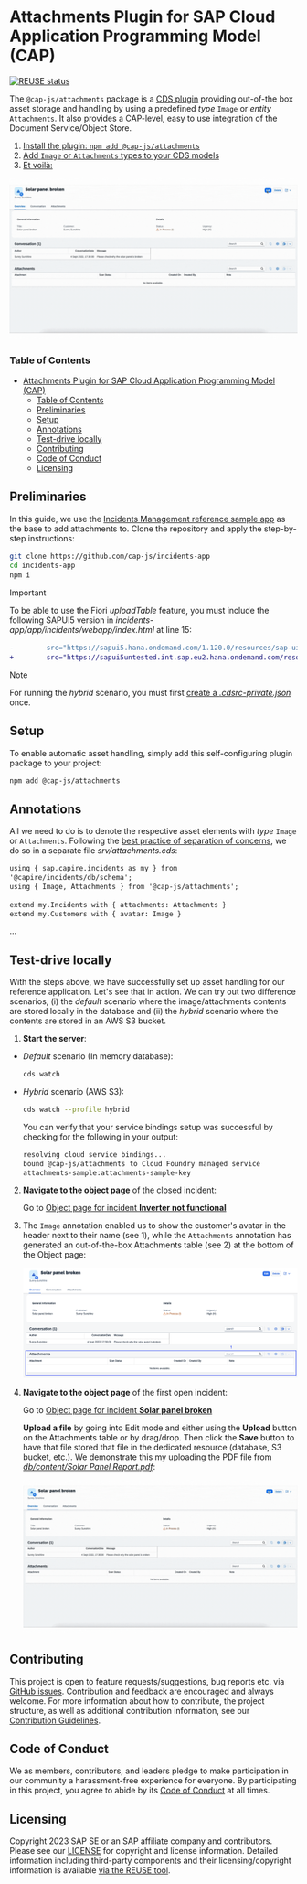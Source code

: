 # Attachments Plugin for SAP Cloud Application Programming Model (CAP)

[![REUSE status](https://api.reuse.software/badge/github.com/cap-js/change-tracking)](https://api.reuse.software/info/github.com/cap-js/attachments)

The `@cap-js/attachments` package is a [CDS plugin](https://cap.cloud.sap/docs/node.js/cds-plugins#cds-plugin-packages) providing out-of-the box asset storage and handling by using a predefined *type* `Image` or *entity* `Attachments`. It also provides a CAP-level, easy to use integration of the Document Service/Object Store.

1. [Install the plugin: `npm add @cap-js/attachments`](#setup)
2. [Add `Image` or `Attachments` types to your CDS models](#annotations)
3. [Et voilà:](#attachments-view)

![Upload an attachment](./etc/upload.gif)

### Table of Contents

- [Attachments Plugin for SAP Cloud Application Programming Model (CAP)](#attachments-plugin-for-sap-cloud-application-programming-model-cap)
    - [Table of Contents](#table-of-contents)
  - [Preliminaries](#preliminaries)
  - [Setup](#setup)
  - [Annotations](#annotations)
  - [Test-drive locally](#test-drive-locally)
  - [Contributing](#contributing)
  - [Code of Conduct](#code-of-conduct)
  - [Licensing](#licensing)



## Preliminaries

In this guide, we use the [Incidents Management reference sample app](https://github.com/cap-js/incidents-app) as the base to add attachments to. Clone the repository and apply the step-by-step instructions:

```sh
git clone https://github.com/cap-js/incidents-app
cd incidents-app
npm i
```

> [!Important]
> To be able to use the Fiori *uploadTable* feature, you must include the following SAPUI5 version in _incidents-app/app/incidents/webapp/index.html_ at line 15:
```diff
-        src="https://sapui5.hana.ondemand.com/1.120.0/resources/sap-ui-core.js"
+        src="https://sapui5untested.int.sap.eu2.hana.ondemand.com/resources/sap-ui-core.js"
```

> [!Note]
> For running the *hybrid* scenario, you must first [create a _.cdsrc-private.json_](./xmpl/README.md#setup) once.


## Setup

To enable automatic asset handling, simply add this self-configuring plugin package to your project:

```sh
npm add @cap-js/attachments
```

## Annotations

All we need to do is to denote the respective asset elements with *type* `Image` or `Attachments`. Following the [best practice of separation of concerns](https://cap.cloud.sap/docs/guides/domain-modeling#separation-of-concerns), we do so in a separate file _srv/attachments.cds_:

```cds
using { sap.capire.incidents as my } from '@capire/incidents/db/schema';
using { Image, Attachments } from '@cap-js/attachments';

extend my.Incidents with { attachments: Attachments }
extend my.Customers with { avatar: Image }
```

...


## Test-drive locally

With the steps above, we have successfully set up asset handling for our reference application. Let's see that in action.
We can try out two difference scenarios, (i) the *default* scenario where the image/attachments contents are stored locally in the database and (ii) the *hybrid* scenario where the contents are stored in an AWS S3 bucket.

1. **Start the server**:
  - *Default* scenario (In memory database):
      ```sh
      cds watch
      ```
  - *Hybrid* scenario (AWS S3):
      ```sh
      cds watch --profile hybrid
      ```
      You can verify that your service bindings setup was successful by checking for the following in your output:

      ```
      resolving cloud service bindings...
      bound @cap-js/attachments to Cloud Foundry managed service attachments-sample:attachments-sample-key
      ```

2. **Navigate to the object page** of the closed incident:

    Go to [Object page for incident **Inverter not functional**](http://localhost:4004/incidents/#/Incidents(ID=3b23bb4b-4ac7-4a24-ac02-aa10cabd842c,IsActiveEntity=true))

3. The `Image` annotation enabled us to show the customer's avatar in the header next to their name (see 1), while the `Attachments` annotation has generated an out-of-the-box Attachments table (see 2) at the bottom of the Object page:

    ![Customers with Image](./etc/facet.png)

4. **Navigate to the object page** of the first open incident:

    Go to [Object page for incident **Solar panel broken**](http://localhost:4004/incidents/#/Incidents(ID=3583f982-d7df-4aad-ab26-301d4a157cd7,IsActiveEntity=true))

    **Upload a file** by going into Edit mode and either using the **Upload** button on the Attachments table or by drag/drop. Then click the **Save** button to have that file stored that file in the dedicated resource (database, S3 bucket, etc.). We demonstrate this my uploading the PDF file from [_db/content/Solar Panel Report.pdf_](./db/content/Solar%20Panel%20Report.pdf):


    ![Upload an attachment](./etc/upload.gif)



## Contributing

This project is open to feature requests/suggestions, bug reports etc. via [GitHub issues](https://github.com/cap-js/attachments/issues). Contribution and feedback are encouraged and always welcome. For more information about how to contribute, the project structure, as well as additional contribution information, see our [Contribution Guidelines](CONTRIBUTING.md).


## Code of Conduct

We as members, contributors, and leaders pledge to make participation in our community a harassment-free experience for everyone. By participating in this project, you agree to abide by its [Code of Conduct](CODE_OF_CONDUCT.md) at all times.


## Licensing

Copyright 2023 SAP SE or an SAP affiliate company and contributors. Please see our [LICENSE](LICENSE) for copyright and license information. Detailed information including third-party components and their licensing/copyright information is available [via the REUSE tool](https://api.reuse.software/info/github.com/cap-js/attachments).
